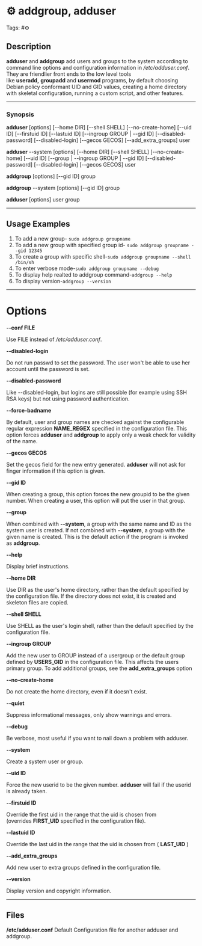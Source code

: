 # ⚙️ addgroup, adduser

Tags: #⚙️

## Description

**adduser** and **addgroup** add users and groups to the system according to command line options and configuration information in _/etc/adduser.conf_. They are friendlier front ends to the low level tools like **useradd,** **groupadd** and **usermod** programs, by default choosing Debian policy conformant UID and GID values, creating a home directory with skeletal configuration, running a custom script, and other features.  

----
### Synopsis
**adduser** [options] [--home DIR] [--shell SHELL] [--no-create-home] [--uid ID] [--firstuid ID] [--lastuid ID] [--ingroup GROUP | --gid ID] [--disabled-password] [--disabled-login] [--gecos GECOS] [--add_extra_groups] user

**adduser** --system [options] [--home DIR] [--shell SHELL] [--no-create-home] [--uid ID] [--group | --ingroup GROUP | --gid ID] [--disabled-password] [--disabled-login] [--gecos GECOS] user

**addgroup** [options] [--gid ID] group

**addgroup** --system [options] [--gid ID] group

**adduser** [options] user group

-----

## Usage Examples
1. To add a new group- `sudo addgroup groupname`
2. To add a new group with specified group id- `sudo addgroup groupname --gid 12345`
3. To create a group with specific shell-`sudo addgroup groupname --shell /bin/sh`
4. To enter verbose mode-`sudo addgroup groupname --debug`
5. To display help realted to addgroup command-`addgroup --help`
6. To display version-`addgroup --version`

-----

# Options
**--conf FILE**

Use FILE instead of _/etc/adduser.conf_.

**--disabled-login**

Do not run passwd to set the password. The user won't be able to use her account until the password is set.

**--disabled-password**

Like --disabled-login, but logins are still possible (for example using SSH RSA keys) but not using password authentication.

**--force-badname**

By default, user and group names are checked against the configurable regular expression **NAME_REGEX** specified in the configuration file. This option forces **adduser** and **addgroup** to apply only a weak check for validity of the name.

**--gecos GECOS**

Set the gecos field for the new entry generated. **adduser** will not ask for finger information if this option is given.

**--gid ID**

When creating a group, this option forces the new groupid to be the given number. When creating a user, this option will put the user in that group.

**--group**

When combined with **--system**, a group with the same name and ID as the system user is created. If not combined with **--system**, a group with the given name is created. This is the default action if the program is invoked as **addgroup**.

**--help**

Display brief instructions.

**--home DIR**

Use DIR as the user's home directory, rather than the default specified by the configuration file. If the directory does not exist, it is created and skeleton files are copied.

**--shell SHELL**

Use SHELL as the user's login shell, rather than the default specified by the configuration file.

**--ingroup GROUP**

Add the new user to GROUP instead of a usergroup or the default group defined by **USERS_GID** in the configuration file. This affects the users primary group. To add additional groups, see the **add_extra_groups** option

**--no-create-home**

Do not create the home directory, even if it doesn't exist.

**--quiet**

Suppress informational messages, only show warnings and errors.

**--debug**

Be verbose, most useful if you want to nail down a problem with adduser.

**--system**

Create a system user or group.

**--uid ID**

Force the new userid to be the given number. **adduser** will fail if the userid is already taken.

**--firstuid ID**

Override the first uid in the range that the uid is chosen from (overrides **FIRST_UID** specified in the configuration file).

**--lastuid ID**

Override the last uid in the range that the uid is chosen from ( **LAST_UID** )

**--add_extra_groups**

Add new user to extra groups defined in the configuration file.

**--version**

Display version and copyright information.

-----

## Files
**/etc/adduser.conf**
								Default Configuration file for another adduser and addgroup.
